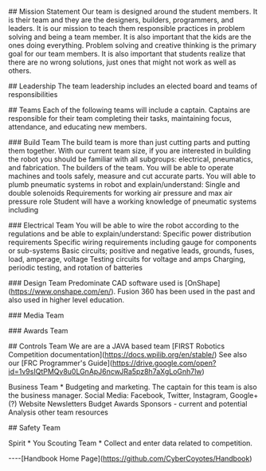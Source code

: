\## Mission Statement Our team is designed around the student members.
It is their team and they are the designers, builders, programmers, and
leaders. It is our mission to teach them responsible practices in
problem solving and being a team member. It is also important that the
kids are the ones doing everything. Problem solving and creative
thinking is the primary goal for our team members. It is also important
that students realize that there are no wrong solutions, just ones that
might not work as well as others.

\## Leadership The team leadership includes an elected board and teams
of responsibilities

\## Teams Each of the following teams will include a captain. Captains
are responsible for their team completing their tasks, maintaining
focus, attendance, and educating new members.

\### Build Team The build team is more than just cutting parts and
putting them together. With our current team size, if you are interested
in building the robot you should be familiar with all subgroups:
electrical, pneumatics, and fabrication. The builders of the team. You
will be able to operate machines and tools safely, measure and cut
accurate parts. You will able to plumb pneumatic systems in robot and
explain/understand: Single and double solenoids Requirements for working
air pressure and max air pressure role Student will have a working
knowledge of pneumatic systems including

\### Electrical Team You will be able to wire the robot according to the
regulations and be able to explain/understand: Specific power
distribution requirements Specific wiring requirements including gauge
for components or sub-systems Basic circuits; positive and negative
leads, grounds, fuses, load, amperage, voltage Testing circuits for
voltage and amps Charging, periodic testing, and rotation of batteries

\### Design Team Predominate CAD software used is
\[OnShape\](<https://www.onshape.com/en/>). Fusion 360 has been used in
the past and also used in higher level education.

\### Media Team

\### Awards Team

\## Controls Team We are are a JAVA based team \[FIRST Robotics
Competition documentation\](<https://docs.wpilib.org/en/stable/>) See
also our \[FRC Programmer\'s
Guide\](<https://drive.google.com/open?id=1v9sIQtPMQv8u0LGnApJ6ncwJRa5pz8h7aXgLoGnh7lw>)

Business Team \* Budgeting and marketing. The captain for this team is
also the business manager. Social Media: Facebook, Twitter, Instagram,
Google+ (?) Website Newsletters Budget Awards Sponsors - current and
potential Analysis other team resources

\## Safety Team

Spirit \* You Scouting Team \* Collect and enter data related to
competition.

\-\-\--\[Handbook Home
Page\](<https://github.com/CyberCoyotes/Handbook>)
